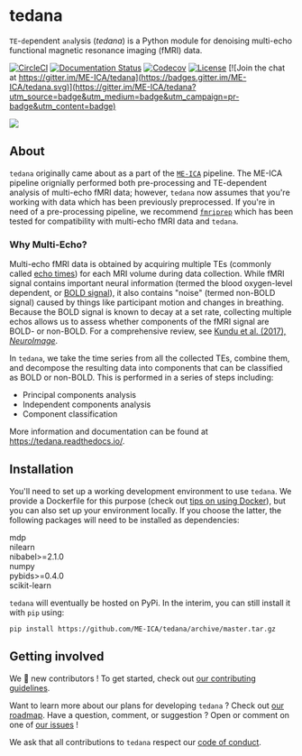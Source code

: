 # tedana

`TE`-`de`pendent `ana`lysis (_tedana_) is a Python module for denoising multi-echo functional magnetic resonance imaging (fMRI) data.

[![CircleCI](https://circleci.com/gh/ME-ICA/tedana.svg?style=shield)](https://circleci.com/gh/ME-ICA/tedana)
[![Documentation Status](https://readthedocs.org/projects/tedana/badge/?version=latest)](http://tedana.readthedocs.io/en/latest/?badge=latest)
[![Codecov](https://codecov.io/gh/me-ica/tedana/branch/master/graph/badge.svg)](https://codecov.io/gh/me-ica/tedana)
[![License](https://img.shields.io/badge/License-LGPL%202.0-blue.svg)](https://opensource.org/licenses/LGPL-2.1)
[![Join the chat at https://gitter.im/ME-ICA/tedana](https://badges.gitter.im/ME-ICA/tedana.svg)](https://gitter.im/ME-ICA/tedana?utm_source=badge&utm_medium=badge&utm_campaign=pr-badge&utm_content=badge)

   ![](https://user-images.githubusercontent.com/7406227/40031156-57b7cbb8-57bc-11e8-8c51-5b29f2e86a48.png)


## About

`tedana` originally came about as a part of the [`ME-ICA`](https://github.com/me-ica/me-ica) pipeline.
The ME-ICA pipeline orignially performed both pre-processing and TE-dependent analysis of multi-echo fMRI data; however, `tedana` now assumes that you're working with data which has been previously preprocessed.
If you're in need of a pre-processing pipeline, we recommend [`fmriprep`](https://github.com/poldracklab/fmriprep/) which has been tested for compatibility with multi-echo fMRI data and `tedana`.

### Why Multi-Echo?

Multi-echo fMRI data is obtained by acquiring multiple TEs (commonly called [echo times](http://mriquestions.com/tr-and-te.html)) for each MRI volume during data collection.
While fMRI signal contains important neural information (termed the blood oxygen-level dependent, or [BOLD signal](http://www.fil.ion.ucl.ac.uk/spm/course/slides10-zurich/Kerstin_BOLD.pdf)), it also contains "noise" (termed non-BOLD signal) caused by things like participant motion and changes in breathing.
Because the BOLD signal is known to decay at a set rate, collecting multiple echos allows us to assess whether components of the fMRI signal are BOLD- or non-BOLD.
For a comprehensive review, see [Kundu et al. (2017), _NeuroImage_](https://paperpile.com/shared/eH3PPu).

In `tedana`, we take the time series from all the collected TEs, combine them, and decompose the resulting data into components that can be classified as BOLD or non-BOLD. This is performed in a series of steps including:

* Principal components analysis
* Independent components analysis
* Component classification

More information and documentation can be found at https://tedana.readthedocs.io/.

## Installation

You'll need to set up a working development environment to use `tedana`.
We provide a Dockerfile for this purpose (check out [tips on using Docker](https://neurohackweek.github.io/docker-for-scientists/)), but you can also set up your environment locally.
If you choose the latter, the following packages will need to be installed as dependencies:

mdp  
nilearn  
nibabel>=2.1.0  
numpy  
pybids>=0.4.0  
scikit-learn  

`tedana` will eventually be hosted on PyPi. In the interim, you can still install it with `pip` using:

```
pip install https://github.com/ME-ICA/tedana/archive/master.tar.gz
```

## Getting involved

We :yellow_heart: new contributors !
To get started, check out [our contributing guidelines](https://github.com/ME-ICA/tedana/blob/master/CONTRIBUTING.md).

Want to learn more about our plans for developing `tedana` ?
Check out [our roadmap](https://github.com/ME-ICA/tedana/projects).
Have a question, comment, or suggestion ?
Open or comment on one of [our issues](https://github.com/ME-ICA/tedana/issues) !

We ask that all contributions to `tedana` respect our [code of conduct](https://github.com/ME-ICA/tedana/blob/master/Code_of_Conduct.md).
